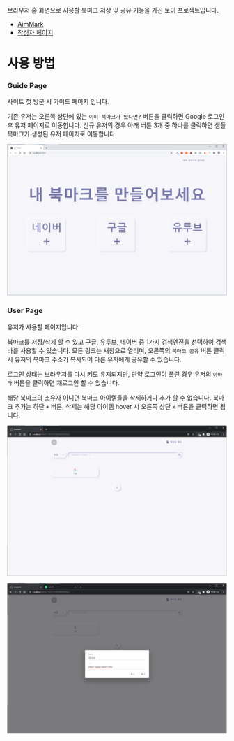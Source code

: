 브라우저 홈 화면으로 사용할 북마크 저장 및 공유 기능을 가진 토이 프로젝트입니다.
- <a href="https://toy-bookmark.web.app/" target="_blank">AimMark</a>
- <a href="https://toy-bookmark.web.app/108721781525831972976" target="_blank">작성자 페이지</a>

# 사용 방법

### Guide Page

사이트 첫 방문 시 가이드 페이지 입니다.

기존 유저는 오른쪽 상단에 있는 `이미 북마크가 있다면?` 버튼을 클릭하면 Google 로그인 후 유저 페이지로 이동합니다. 신규 유저의 경우 아래 버튼 3개 중 하나를 클릭하면 샘플 북마크가 생성된 유저 페이지로 이동합니다.

![guide_page](./src/styles/images/client_page_1.png "guide_page")

### User Page

유저가 사용할 페이지입니다.

북마크를 저장/삭제 할 수 있고 구글, 유투브, 네이버 중 1가지 검색엔진을 선택하여 검색바를 사용할 수 있습니다. 모든 링크는 새창으로 열리며, 오른쪽의 `북마크 공유` 버튼 클릭 시 유저의 북마크 주소가 복사되어 다른 유저에게 공유할 수 있습니다.

로그인 상태는 브라우저를 다시 켜도 유지되지만, 만약 로그인이 풀린 경우 유저의 `아바타` 버튼을 클릭하면 재로그인 할 수 있습니다.

해당 북마크의 소유자 아니면 북마크 아이템들을 삭제하거나 추가 할 수 없습니다. 북마크 추가는 하단 `+` 버튼, 삭제는 해당 아이템 hover 시 오른쪽 상단 `x` 버튼을 클릭하면 됩니다.

![client_page1](./src/styles/images/client_page_2.png "client_page1")

![client_page2](./src/styles/images/client_page_3.png "client_page2")
